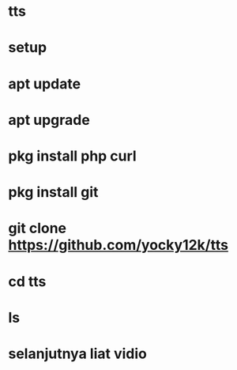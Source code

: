 # tts

# setup

# apt update
# apt upgrade
# pkg install php curl
# pkg install git
# git clone https://github.com/yocky12k/tts
# cd tts
# ls

# selanjutnya liat vidio
